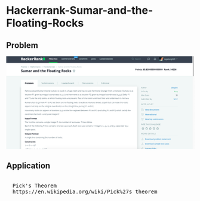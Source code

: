 # Hackerrank-Sumar-and-the-Floating-Rocks
## Problem
![](capture.png)
## Application
<pre> 
  Pick's Theorem 
  https://en.wikipedia.org/wiki/Pick%27s_theorem
</pre>

